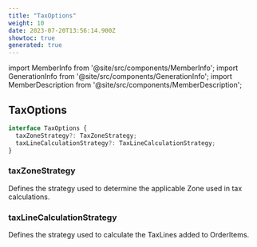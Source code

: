 ```yaml
---
title: "TaxOptions"
weight: 10
date: 2023-07-20T13:56:14.900Z
showtoc: true
generated: true
---
```

<!-- This file was generated from the Vendure source. Do not modify. Instead, re-run the "docs:build" script -->
import MemberInfo from '@site/src/components/MemberInfo';
import GenerationInfo from '@site/src/components/GenerationInfo';
import MemberDescription from '@site/src/components/MemberDescription';


## TaxOptions

<GenerationInfo sourceFile="packages/core/src/config/vendure-config.ts" sourceLine="825" packageName="@vendure/core" />



```ts title="Signature"
interface TaxOptions {
  taxZoneStrategy?: TaxZoneStrategy;
  taxLineCalculationStrategy?: TaxLineCalculationStrategy;
}
```

### taxZoneStrategy

<MemberInfo kind="property" type="<a href='/typescript-api/tax/tax-zone-strategy#taxzonestrategy'>TaxZoneStrategy</a>" default="<a href='/typescript-api/tax/default-tax-zone-strategy#defaulttaxzonestrategy'>DefaultTaxZoneStrategy</a>"   />

Defines the strategy used to determine the applicable Zone used in tax calculations.
### taxLineCalculationStrategy

<MemberInfo kind="property" type="<a href='/typescript-api/tax/tax-line-calculation-strategy#taxlinecalculationstrategy'>TaxLineCalculationStrategy</a>" default="<a href='/typescript-api/tax/default-tax-line-calculation-strategy#defaulttaxlinecalculationstrategy'>DefaultTaxLineCalculationStrategy</a>"   />

Defines the strategy used to calculate the TaxLines added to OrderItems.
